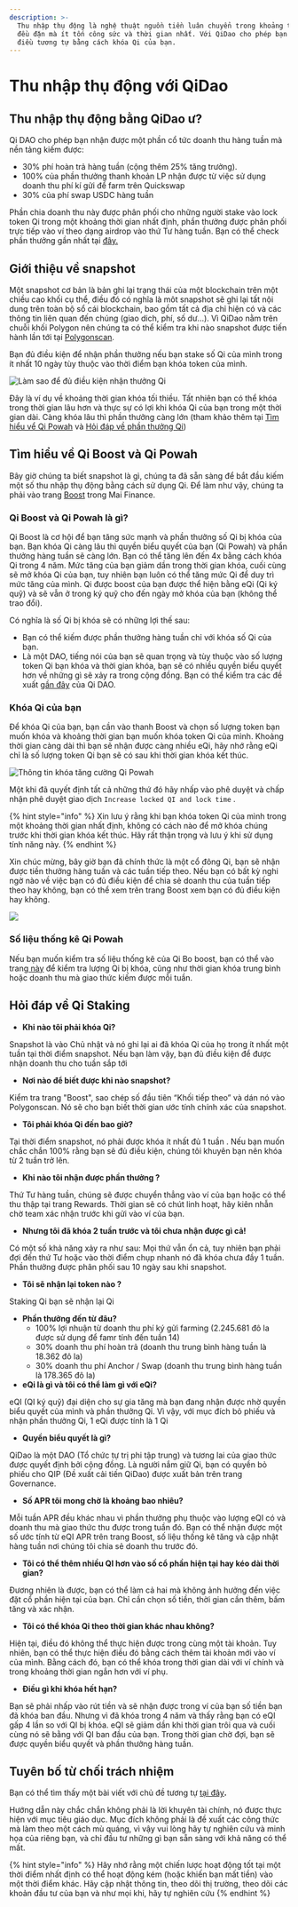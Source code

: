```yaml
---
description: >-
  Thu nhập thụ động là nghệ thuật nguồn tiền luân chuyển trong khoảng thời gian
  đều đặn mà ít tốn công sức và thời gian nhất. Với QiDao cho phép bạn đạt được
  điều tương tự bằng cách khóa Qi của bạn.
---
```


# Thu nhập thụ động với QiDao

## Thu nhập thụ động bằng QiDao ư?

Qi DAO cho phép bạn nhận được một phần cổ tức doanh thu hàng tuần mà nền tảng kiếm được:

* 30% phí hoàn trả hàng tuần (cộng thêm 25% tăng trưởng).&#x20;
* 100% của phần thưởng thanh khoản LP nhận được từ việc sử dụng doanh thu phí kí gửi để farm trên Quickswap&#x20;
* 30% của phí swap USDC hàng tuần&#x20;

Phần chia doanh thu này được phân phối cho những người stake vào lock token Qi trong một khoảng thời gian nhất định, phần thưởng được phân phối trực tiếp vào ví theo dạng airdrop vào thứ Tư hàng tuần. Bạn có thể check phần thưởng gần nhất tại [đây.](https://app.mai.finance/rewards)

## Giới thiệu về snapshot

Một snapshot cơ bản là bản ghi lại trạng thái của một blockchain trên một chiều cao khối cụ thể, điều đó có nghĩa là môt snapshot sẽ ghi lại tất nội dung trên toàn bộ sổ cái blockchain, bao gồm tất cả địa chỉ hiện có và các thông tin liên quan đến chúng (giao dich, phí, số dư...). Vì QiDao nằm trên chuỗi khối Polygon nên chúng ta có thể kiểm tra khi nào snapshot được tiến hành lần tới tại [Polygonscan](https://polygonscan.com/).

Bạn đủ điều kiện để nhận phần thưởng nếu bạn stake số Qi của mình trong ít nhất 10 ngày tùy thuộc vào thời điểm bạn khóa token của mình.&#x20;

![Làm sao để đủ điều kiện nhận thưởng Qi](../.gitbook/assets/unknown.png)

Đây là ví dụ về khoảng thời gian khóa tối thiều. Tất nhiên bạn có thể khóa trong thời gian lâu hơn và thực sự có lợi khi khóa Qi của bạn trong một thời gian dài. Càng khóa  lâu thì phần thưởng càng lớn (tham khảo thêm tại [Tìm hiểu vể Qi Powah](earning-passive-income-with-qidao.md#tim-hieu-ve-qi-boost-va-qi-powah) và [Hỏi đáp về phần thưởng Qi](earning-passive-income-with-qidao.md#hoi-dap-ve-qi-staking))

## Tìm hiểu về Qi Boost và Qi Powah

Bây giờ chúng ta biết snapshot là gì, chúng ta đã sẵn sàng để bắt đầu kiếm một số thu nhập thụ động bằng cách sử dụng Qi. Để làm như vậy, chúng ta phải vào trang [Boost](https://app.mai.finance/boost) trong Mai Finance.

### Qi Boost và Qi Powah là gì?

Qi Boost là cơ hội để bạn tăng sức mạnh và phần thưởng số Qi bị khóa của bạn. Bạn khóa Qi càng lâu thì quyền biểu quyết của bạn (Qi Powah) và phần thưởng hàng tuần sẽ càng lớn. Bạn có thể tăng lên đến 4x bằng cách khóa Qi trong 4 năm. Mức tăng của bạn giảm dần trong thời gian khóa, cuối cùng sẽ mở khóa Qi của bạn, tuy nhiên bạn luôn có thể tăng mức Qi để duy trì mức tăng của mình. Qi được boost của bạn được thể hiện bằng eQi (Qi ký quỹ) và sẽ vẫn ở trong ký quỹ cho đến ngày mở khóa của bạn (không thể trao đổi).

Có nghĩa là số Qi bị khóa sẽ có những lợi thế sau:

* Bạn có thể kiếm được phần thưởng hàng tuần chỉ với khóa số Qi của bạn.
* Là một DAO, tiếng nói của bạn sẽ quan trọng và tùy thuộc vào số lượng token Qi bạn khóa và thời gian khóa, bạn sẽ có nhiều quyền biểu quyết hơn về những gì sẽ xảy ra trong cộng đồng. Bạn có thể kiểm tra các đề xuất [gần đây](https://snapshot.org/#/qidao.eth/proposal/QmSbkF4HGzaZ3zwNRiMQqsb12sqh1dk5FfBF23P1jNJVFZ) của Qi DAO.

### Khóa Qi của bạn

Để khóa Qi của bạn, bạn cần vào thanh Boost và chọn số lượng token bạn muốn khóa và khoảng thời gian bạn muốn khóa token Qi của mình. Khoảng thời gian càng dài thì bạn sẽ nhận được càng nhiều eQi, hãy nhớ rằng eQi chỉ là số lượng token Qi bạn sẽ có sau khi thời gian khóa kết thúc.

![Thông tin khóa tăng cường Qi Powah](../.gitbook/assets/Captura.JPG)

Một khi đã quyết định tất cả những thứ đó hãy nhấp vào phê duyệt và chấp nhận phê duyệt giao dịch `Increase locked QI and lock time` .

{% hint style="info" %}
Xin lưu ý rằng khi bạn khóa token Qi của mình trong một khoảng thời gian nhất định, không có cách nào để mở khóa chúng trước khi thời gian khóa kết thúc. Hãy rất thận trọng và lưu ý khi sử dụng tính năng này.
{% endhint %}

Xin chúc mừng, bây giờ bạn đã chính thức là một cổ đông Qi, bạn sẽ nhận được tiền thưởng hàng tuần và các tuần tiếp theo. Nếu bạn có bất kỳ nghi ngờ nào về việc bạn có đủ điều kiện để chia sẻ doanh thu của tuần tiếp theo hay không, bạn có thể xem trên trang Boost xem bạn có đủ điều kiện hay không.

![](<../.gitbook/assets/Captura (1).JPG>)

### Số liệu thống kê Qi Powah

Nếu bạn muốn kiểm tra số liệu thống kê của Qi Bo boost, bạn có thể vào trang[ này](https://app.mai.finance/boost/stats) để kiểm tra lượng Qi bị khóa, cũng như thời gian khóa trung bình hoặc doanh thu mà giao thức kiếm được mỗi tuần.

## Hỏi đáp về Qi Staking

* **Khi nào tôi phải khóa Qi?**&#x20;

Snapshot là vào Chủ nhật và nó ghi lại ai đã khóa Qi của họ trong ít nhất một tuần tại thời điểm snapshot. Nếu bạn làm vậy, bạn đủ điều kiện để được nhận doanh thu cho tuần sắp tới

* **Nơi nào để biết được khi nào snapshot?**&#x20;

Kiểm tra trang "Boost", sao chép số đầu tiên “Khối tiếp theo” và dán nó vào Polygonscan. Nó sẽ cho bạn biết thời gian ước tính chính xác của snapshot.

* **Tôi phải khóa Qi đến bao giờ?**&#x20;

Tại thời điểm snapshot, nó phải được khóa ít nhất đủ 1 tuần . Nếu bạn muốn chắc chắn 100% rằng bạn sẽ đủ điều kiện, chúng tôi khuyên bạn nên khóa từ 2 tuần trở lên.

* **Khi nào tôi nhận được phần thưởng ?**&#x20;

Thứ Tư hàng tuần, chúng sẽ được chuyển thẳng vào ví của bạn hoặc có thể thu thập tại trang Rewards. Thời gian sẽ có chút linh hoạt, hãy kiên nhẫn chờ team xác nhận trước khi gửi vào ví của bạn.

* **Nhưng tôi đã khóa 2 tuần trước và tôi chưa nhận được gì cả!**&#x20;

Có một số khả năng xảy ra như sau: Mọi thứ vẫn ổn cả, tuy nhiên bạn phải đợi đến thứ Tư hoặc vào thời điểm chụp nhanh nó đã khóa chưa đầy 1 tuần. Phần thưởng được phân phối sau 10 ngày sau khi snapshot.

* **Tôi sẽ nhận lại token nào ?**&#x20;

Staking Qi bạn sẽ nhận lại Qi

* **Phần thưởng đến từ đâu?**&#x20;
  * 100% lợi nhuận từ doanh thu phí ký gửi farming (2.245.681 đô la được sử dụng để famr tính đến tuần 14)
  * 30% doanh thu phí hoàn trả (doanh thu trung bình hàng tuần là 18.362 đô la)
  * 30% doanh thu phí Anchor / Swap (doanh thu trung bình hàng tuần là 178.365 đô la)
* **eQi là gì và tôi có thể làm gì với eQi?**&#x20;

eQI (QI ký quỹ) đại diện cho sự gia tăng mà bạn đang nhận được nhờ quyền biểu quyết của mình và phần thưởng Qi. Vì vậy, với mục đích bỏ phiếu và nhận phần thưởng Qi, 1 eQi được tính là 1 Qi

* **Quyền biểu quyết là gì?**

QiDao là một DAO (Tổ chức tự trị phi tập trung) và tương lai của giao thức được quyết định bởi cộng đồng. Là người nắm giữ Qi, bạn có quyền bỏ phiếu cho QIP (Đề xuất cải tiến QiDao) được xuất bản trên trang Governance.

* **Số APR tôi mong chờ là khoảng bao nhiêu?**&#x20;

Mỗi tuần APR đều khác nhau vì phần thưởng phụ thuộc vào lượng eQI có và doanh thu mà giao thức thu được trong tuần đó. Bạn có thể nhận được một số ước tính từ eQI APR trên trang Boost, số liệu thống kê tăng và cập nhật hàng tuần nơi chúng tôi chia sẻ doanh thu trước đó.

* **Tôi có thể thêm nhiều QI hơn vào số cổ phần hiện tại hay kéo dài thời gian?**&#x20;

Đương nhiên là được, bạn có thể làm cả hai mà không ảnh hưởng đến việc đặt cổ phần hiện tại của bạn. Chỉ cần chọn số tiền, thời gian cần thêm, bấm tăng và xác nhận.

* **Tôi có thể khóa Qi theo thời gian khác nhau không?**&#x20;

Hiện tại, điều đó không thể thực hiện được trong cùng một tài khoản. Tuy nhiên, bạn có thể  thực hiện điều đó bằng cách thêm tài khoản mới vào ví của mình. Bằng cách đó, bạn có thể khóa trong thời gian dài với ví chính và trong khoảng thời gian ngắn hơn với ví phụ.

* **Điều gì khi khóa hết hạn?**&#x20;

Bạn sẽ phải nhấp vào rút tiền và sẽ nhận được trong ví của bạn số tiền bạn đã khóa ban đầu. Nhưng vì đã khóa trong 4 năm và thấy rằng bạn có eQI gấp 4 lần so với QI bị khóa. eQI sẽ giảm dần khi thời gian trôi qua và cuối cùng nó sẽ bằng với QI ban đầu của bạn. Trong thời gian chờ đợi, bạn sẽ được  quyền biểu quyết và phần thưởng hàng tuần.

## Tuyên bố từ chối trách nhiệm

Bạn có thể tìm thấy một bài viết với chủ đề tương tự [tại đây](https://medium.com/@GenKham/earning-passive-income-with-qi-dao-b92a6a3721bd)**.**

Hướng dẫn này chắc chắn không phải là lời khuyên tài chính, nó được thực hiện với mục tiêu giáo dục. Mục đích không phải là đề xuất các công thức mà làm theo một cách mù quáng, vì vậy vui lòng hãy tự nghiên cứu và minh họa của riêng bạn, và chỉ đầu tư những gì bạn sẵn sàng với khả năng có thể mất.

{% hint style="info" %}
Hãy nhớ rằng một chiến lược hoạt động tốt tại một thời điểm nhất định có thể hoạt động kém (hoặc khiến bạn mất tiền) vào một thời điểm khác. Hãy cập nhật thông tin, theo dõi thị trường, theo dõi các khoản đầu tư của bạn và như mọi khi, hãy tự nghiên cứu
{% endhint %}
